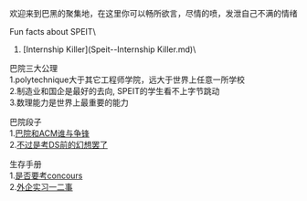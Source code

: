 欢迎来到巴黑的聚集地，在这里你可以畅所欲言，尽情的喷，发泄自己不满的情绪

Fun facts about SPEIT\
1. [Internship Killer](Speit--Internship Killer.md)\
   

巴院三大公理\
1.polytechnique大于其它工程师学院，远大于世界上任意一所学校\
2.制造业和国企是最好的去向, SPEIT的学生看不上字节跳动\
3.数理能力是世界上最重要的能力

巴院段子\
1.[巴院和ACM谁与争锋](SPEIT_VS_ACM.md)\
2.[不过是考DS前的幻想罢了](jest_of_SPEIT.md)

生存手册\
1.[是否要考concours](Life_at_X)\
2.[外企实习一二事](Intern_international_company.md)

